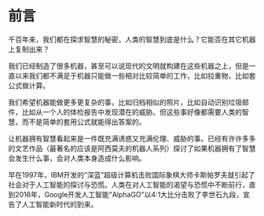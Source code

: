 # 前言

千百年来，我们都在探求智慧的秘密，人类的智慧到底是什么？它能否在其它机器上复制出来？

我们已经制造了很多机器，甚至可以说现代的文明就构建在这些机器之上，但是一直以来我们都不满足于机器只能做一些相对比较简单的工作，比如拉重物，比如套公式做计算。

我们希望机器能做更多更复杂的事，比如归档相似的照片，比如自动识别垃圾邮件，比如从一个人的体检报告中发现潜在的威胁。但这些事好像都需要人类的智慧，而不是简单的套用公式就能得出答案的。

让机器拥有智慧看起来是一件既充满诱惑又充满伦理、威胁的事。已经有许许多多的文艺作品（最著名的应该是阿西莫夫的机器人系列）探讨了如果机器拥有了智慧会发生什么事，会对人类本身造成什么影响。

早在1997年，IBM开发的“深蓝”超级计算机击败国际象棋大师卡斯帕罗夫就引起了社会对于人工智能的探讨与恐慌。人类在对人工智能的渴望与恐慌中不断前行，直到2016年，Google开发人工智能"AlphaGO"以4:1大比分击败了李世石九段，宣告了人工智能新时代的到来。

